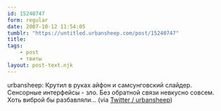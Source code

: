 ```yaml
---
id: 15240747
form: regular
date: 2007-10-12 11:54:05
tumblr: "https://untitled.urbansheep.com/post/15240747"
title:
tags:
    - post
    - твиты
layout: post-text.njk
---
```


<p>urbansheep: Крутил в руках айфон и самсунговский слайдер. Сенсорные интерфейсы - зло. Без обратной связи невкусно совсем. Хоть виброй бы разбавляли&hellip; (via <a href="http://twitter.com/urbansheep/statuses/330145402">Twitter / urbansheep</a>)</p>

